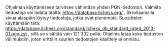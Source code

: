 Ohjelman käyttämiseen tarvitsee vähintään yhden PGN-tiedoston. Valmiita tiedostoja voi ladata täältä: https://database.lichess.org/ .
Skrollaamalla sivua alaspäin löytyy tiedostoja, jotka ovat pienempiä.
Suosittelen käyttämään tätä: https://database.lichess.org/standard/lichess_db_standard_rated_2013-01.pgn.zst , sillä se sisältää vain 121 332
peliä. Ohjelma lataa koko tiedoston välimuistiin, joten erittäin suurien tiedostojen käsittely ei onnistu.

